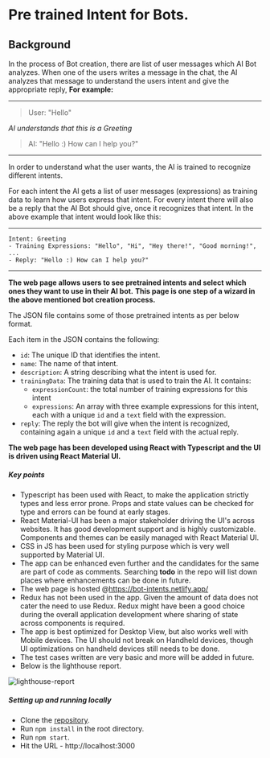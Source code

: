 # Pre trained Intent for Bots.

## Background

In the process of Bot creation, there are list of user messages which AI Bot analyzes.
When one of the users writes a message in the chat, the AI analyzes that message to understand the users intent and give the appropriate reply, 
**For example:**

---
> User: "Hello"

*AI understands that this is a Greeting*

> AI: "Hello :) How can I help you?"
---

In order to understand what the user wants, the AI is trained to recognize different intents.

For each intent the AI gets a list of user messages (expressions) as training data to learn 
how users express that intent. 
For every intent there will also be a reply that the AI Bot should give, once it recognizes that intent. 
In the above example that intent would look like this:

---
```
Intent: Greeting
- Training Expressions: "Hello", "Hi", "Hey there!", "Good morning!", ...
- Reply: "Hello :) How can I help you?"
```
---

**The web page allows users to see pretrained intents and select which ones they want to use in their AI bot.**
**This page is one step of a wizard in the above mentioned bot creation process.**

The JSON file contains some of those pretrained intents as per below format. 

Each item in the JSON contains the following:
- `id`: The unique ID that identifies the intent.
- `name`: The name of that intent.
- `description`: A string describing what the intent is used for.
- `trainingData`: The training data that is used to train the AI. It contains:
    - `expressionCount`: the total number of training expressions for this intent
    - `expressions`: An array with three example expressions for this intent, each with a unique `id` and a `text` field with the expression.
- `reply`: The reply the bot will give when the intent is recognized, containing again a unique `id` and a `text` field with the actual reply.

**The web page has been developed using React with Typescript and the UI is driven using React Material UI.**

##### Key points
- Typescript has been used with React, to make the application strictly types and less error prone. Props and state values can be checked for type and errors can be found at early stages.
- React Material-UI has been a major stakeholder driving the UI's across websites. It has good development support and is highly customizable. Components and themes can be easily managed with React Material UI.
- CSS in JS has been used for styling purpose which is very well supported by Material UI.
- The app can be enhanced even further and the candidates for the same are part of code as comments. Searching **todo** in the repo will list down places where enhancements can be done in future.
- The web page is hosted @https://bot-intents.netlify.app/
- Redux has not been used in the app. Given the amount of data does not cater the need to use Redux. Redux might have been a good choice during the overall application development where sharing of state across components is required.
- The app is best optimized for Desktop View, but also works well with Mobile devices. The UI should not break on Handheld devices, though UI optimizations on handheld devices still needs to be done.
- The test cases written are very basic and more will be added in future. 
- Below is the lighthouse report.

<img src="https://i.ibb.co/P9nJRNp/lighthouse-report.png" alt="lighthouse-report" border="0"> 

##### Setting up and running locally

- Clone the  [repository](https://github.com/shantanutomar/pre-trained-intents-for-ai-bot.git).
- Run `npm install` in the root directory.
- Run `npm start`.
- Hit the URL - http://localhost:3000